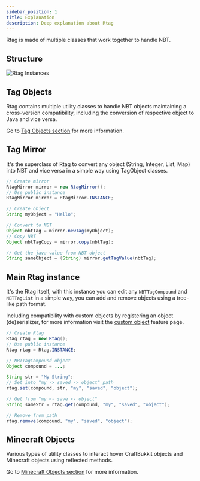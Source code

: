 ```yaml
---
sidebar_position: 1
title: Explanation
description: Deep explanation about Rtag
---
```


Rtag is made of multiple classes that work together to handle NBT.

## Structure
![Rtag Instances](https://raw.githubusercontent.com/saicone/rtag/main/docs/images/rtag-instances.png)

## Tag Objects

Rtag contains multiple utility classes to handle NBT objects maintaining a cross-version compatibility, including the conversion of respective object to Java and vice versa.

Go to [Tag Objects section](advanced/tags/) for more information.

## Tag Mirror

It's the superclass of Rtag to convert any object (String, Integer, List, Map) into NBT and vice versa in a simple way using TagObject classes.

```java
// Create mirror
RtagMirror mirror = new RtagMirror();
// Use public instance
RtagMirror mirror = RtagMirror.INSTANCE;

// Create object
String myObject = "Hello";

// Convert to NBT
Object nbtTag = mirror.newTag(myObject);
// Copy NBT
Object nbtTagCopy = mirror.copy(nbtTag);

// Get the java value from NBT object
String sameObject = (String) mirror.getTagValue(nbtTag);
```

## Main Rtag instance

It's the Rtag itself, with this instance you can edit any `NBTTagCompound` and `NBTTagList` in a simple way, you can add and remove objects using a tree-like path format.

Including compatibility with custom objects by registering an object (de)serializer, for more information visit the [custom object](feature/custom-objects/) feature page.

```java
// Create Rtag
Rtag rtag = new Rtag();
// Use public instance
Rtag rtag = Rtag.INSTANCE;

// NBTTagCompound object
Object compound = ...;

String str = "My String";
// Set into "my -> saved -> object" path
rtag.set(compound, str, "my", "saved", "object");

// Get from "my <- save <- object"
String sameStr = rtag.get(compound, "my", "saved", "object");

// Remove from path
rtag.remove(compound, "my", "saved", "object");
```

## Minecraft Objects

Various types of utility classes to interact hover CraftBukkit objects and Minecraft objects using reflected methods.

Go to [Minecraft Objects section](advanced/minecraft/) for more information.